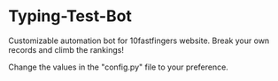 # Typing-Test-Bot

Customizable automation bot for 10fastfingers website.
Break your own records and climb the rankings!

Change the values in the "config.py" file to your preference. 
